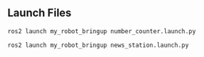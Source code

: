 ## Launch Files

`ros2 launch my_robot_bringup number_counter.launch.py`

`ros2 launch my_robot_bringup news_station.launch.py`